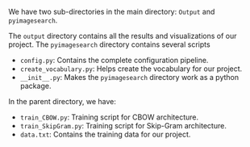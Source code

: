 We have two sub-directories in the main directory: `Output` and `pyimagesearch`. 

The `output` directory contains all the results and visualizations of our project. The `pyimagesearch`  directory contains several scripts

- `config.py`:  Contains the complete configuration pipeline. 
- `create_vocabulary.py`:  Helps create the vocabulary for our project. 
- `__init__.py`: Makes the `pyimagesearch` directory work as a python package. 

In the parent directory, we have:

- `train_CBOW.py`: Training script for CBOW architecture.
- `train_SkipGram.py`: Training script for Skip-Gram architecture.
- `data.txt`: Contains the training data for our project.
